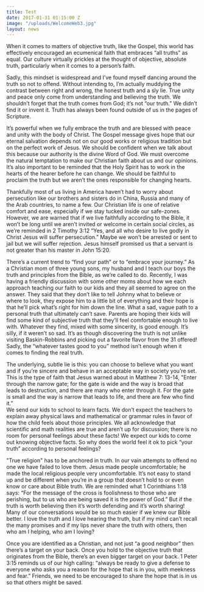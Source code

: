 ```yaml
---
title: Test
date: 2017-01-31 01:15:00 Z
image: "/uploads/WelcomeWeb3.jpg"
layout: news
---
```


When it comes to matters of objective truth, like the Gospel, this world has effectively encouraged an ecumenical faith that embraces “all truths” as equal.  Our culture virtually prickles at the thought of objective, absolute truth, particularly when it comes to a person’s faith.   

Sadly, this mindset is widespread and I’ve found myself dancing around the truth so not to offend.  Without intending to, I’m actually muddying the contrast between right and wrong, the honest truth and a sly lie.  True unity and peace only come from understanding and believing the truth.  We shouldn’t forget that the truth comes from God; it’s not “our truth.” We didn’t find it or invent it.  Truth has always been found outside of us in the pages of Scripture.       

It’s powerful when we fully embrace the truth and are blessed with peace and unity with the body of Christ.  The Gospel message gives hope that our eternal salvation depends not on our good works or religious tradition but on the perfect work of Jesus.  We should be confident when we talk about this because our authority is the divine Word of God.  We must overcome the natural temptation to make our Christian faith about us and our opinions.  It’s also important to be reminded that the Holy Spirit has to work in the hearts of the hearer before he can change.  We should be faithful to proclaim the truth but we aren’t the ones responsible for changing hearts.

Thankfully most of us living in America haven’t had to worry about persecution like our brothers and sisters do in China, Russia and many of the Arab countries, to name a few.  Our Christian life is one of relative comfort and ease, especially if we stay tucked inside our safe-zones.  However, we are warned that if we live faithfully according to the Bible, it won’t be long until we aren’t invited or welcome in certain social circles, as we’re reminded in 2 Timothy 3:12 “Yes, and all who desire to live godly in Christ Jesus will suffer persecution.”  Maybe we won’t be arrested or sent to jail but we will suffer rejection.  Jesus himself promised us that a servant is not greater than his master in John 15:20.

There’s a current trend to “find your path” or to “embrace your journey.”  As a Christian mom of three young sons, my husband and I teach our boys the truth and principles from the Bible, as we’re called to do.  Recently, I was having a friendly discussion with some other moms about how we each approach teaching our faith to our kids and they all seemed to agree on the answer.  They said that they don’t like to tell Johnny what to believe or where to look, they expose him to a little bit of everything and their hope is that he’ll pick what’s right for him down the line.  What a sad, vague path to a personal truth that ultimately can’t save.  Parents are hoping their kids will find some kind of subjective truth that they’ll feel comfortable enough to live with.  Whatever they find, mixed with some sincerity, is good enough.  It’s silly, if it weren’t so sad.  It’s as though discovering the truth is not unlike visiting Baskin-Robbins and picking out a favorite flavor from the 31 offered!  Sadly, the “whatever tastes good to you” method isn’t enough when it comes to finding the real truth.  

The underlying, subtle lie is this: you can choose to believe what you want and if you’re sincere and behave in an acceptable way in society you’re set.  This is the type of faith that Jesus warned about in Matthew 7: 13-14, "Enter through the narrow gate; for the gate is wide and the way is broad that leads to destruction, and there are many who enter through it.  For the gate is small and the way is narrow that leads to life, and there are few who find it.”      
We send our kids to school to learn facts.  We don’t expect the teachers to explain away physical laws and mathematical or grammar rules in favor of how the child feels about those principles.  We all acknowledge that scientific and math realities are true and aren’t up for discussion; there is no room for personal feelings about these facts!  We expect our kids to come out knowing objective facts.  So why does the world feel it ok to pick “your truth” according to personal feelings?  


"True religion" has to be anchored in truth.  In our vain attempts to offend no one we have failed to love them.  Jesus made people uncomfortable; he made the local religious people very uncomfortable.  It’s not easy to stand up and be different when you’re in a group that doesn’t hold to or even know or care about Bible truth.  We are reminded what 1 Corinthians 1:18 says: “For the message of the cross is foolishness to those who are perishing, but to us who are being saved it is the power of God.”  But if the truth is worth believing then it’s worth defending and it’s worth sharing!  Many of our conversations would be so much easier if we knew our Bible better.  I love the truth and I love hearing the truth, but if my mind can’t recall the many promises and if my lips never share the truth with others, then who am I helping, who am I loving?       

Once you are identified as a Christian, and not just “a good neighbor” then there’s a target on your back.  Once you hold to the objective truth that originates from the Bible, there’s an even bigger target on your back.  1 Peter 3:15 reminds us of our high calling: “always be ready to give a defense to everyone who asks you a reason for the hope that is in you, with meekness and fear.”  Friends, we need to be encouraged to share the hope that is in us so that others might be saved.
